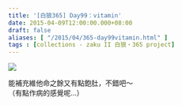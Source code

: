 ```yaml
---
title: '[白狼365] Day99：vitamin'
date: 2015-04-09T12:00:00.000+08:00
draft: false
aliases: [ "/2015/04/365-day99vitamin.html" ]
tags : [collections - zaku II 白狼・365 project]
---
```


[![](https://farm8.staticflickr.com/7688/16414654894_2a0ec89386_z.jpg)](https://farm8.staticflickr.com/7688/16414654894_2a0ec89386_z.jpg)

能補充維他命之餘又有點飽肚，不錯吧～  
（有點作病的感覺呢...）